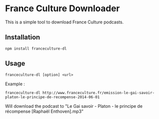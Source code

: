 # France Culture Downloader

This is a simple tool to download France Culture podcasts.

## Installation
`npm install franceculture-dl`

## Usage
`franceculture-dl [option] <url>`

Example :

    franceculture-dl http://www.franceculture.fr/emission-le-gai-savoir-platon-le-principe-de-recompense-2014-06-01

Will download the podcast to "Le Gai savoir - Platon - le principe de récompense [Raphaël Enthoven].mp3"